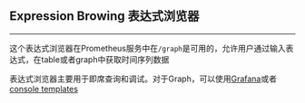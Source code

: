 ## Expression Browing 表达式浏览器
---
这个表达式浏览器在Prometheus服务中在`/graph`是可用的，允许用户通过输入表达式，在table或者graph中获取时间序列数据

表达式浏览器主要用于即席查询和调试。对于Graph，可以使用[Grafana](https://prometheus.io/docs/visualization/grafana/)或者[console templates](https://prometheus.io/docs/visualization/consoles/)
